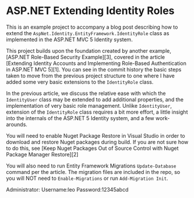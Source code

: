 ASP.NET Extending Identity Roles
======================================

This is an example project to accompany a blog post describing how to extend the `AspNet.Identity.EntityFramework.IdentityRole` class as implemented in the ASP.NET MVC 5 Identity system. 

This project builds upon the foundation created by another example, [ASP.NET Role-Based Security Example][3], covered in the article [Extending Identity Accounts and Implementing Role-Based Authentication in ASP.NET MVC 5][1]. You can see in the commit history the basic steps taken to move from the previous project structure to one where I have added some very basic extensions to the `IdentityRole` class. 

In the previous article, we discuss the relative ease with which the `IdentityUser` class may be extended to add additional properties, and the implementation of very basic role management. Unlike `IdentityUser`, extension of the `IdentityRole` class requires a bit more effort, a little insight into the internals of the ASP.NET 5 Identity system, and a few work-arounds. 

You will need to enable Nuget Package Restore in Visual Studio in order to download and restore Nuget packages during build. If you are not sure how to do this, see [Keep Nuget Packages Out of Source Control with Nuget Package Manager Restore][2]

You will also need to run Entity Framework Migrations `Update-Database` command per the article. The migration files are included in the repo, so you will NOT need to `Enable-Migrations` or run `Add-Migration Init`. 

Administrator:
Username:leo
Password:12345abcd

